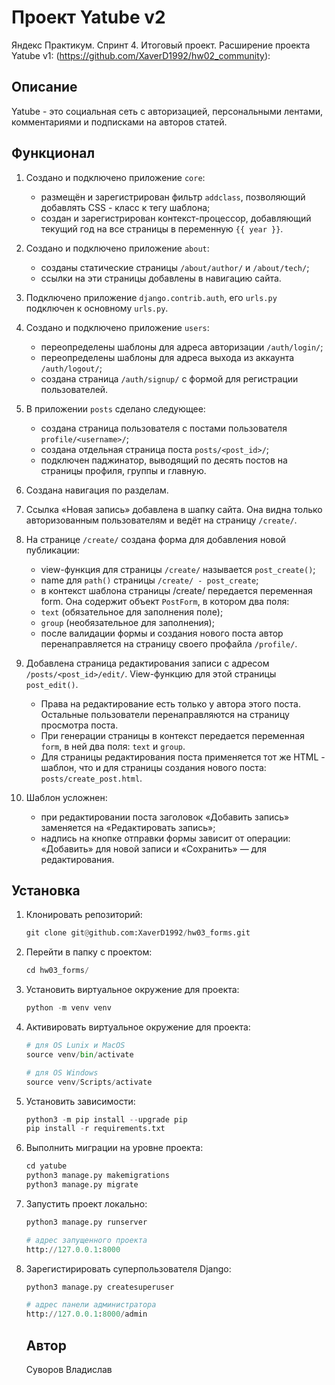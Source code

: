 # Проект Yatube v2


Яндекс Практикум. Спринт 4. Итоговый проект. Расширение проекта Yatube v1: (https://github.com/XaverD1992/hw02_community):

## Описание

Yatube - это социальная сеть с авторизацией, персональными лентами, комментариями и подписками на авторов статей.

## Функционал

1. Создано и подключено приложение `core`:

   - размещён и зарегистрирован фильтр `addclass`, позволяющий добавлять CSS - класс к тегу шаблона;
   - создан и зарегистрирован контекст-процессор, добавляющий текущий год на все страницы в переменную `{{ year }}`.

2. Создано и подключено приложение `about`:

   - созданы статические страницы `/about/author/` и `/about/tech/`;
   - ссылки на эти страницы добавлены в навигацию сайта.

3. Подключено приложение `django.contrib.auth`, его `urls.py` подключен к основному `urls.py`.

4. Создано и подключено приложение `users`:

   - переопределены шаблоны для адреса авторизации `/auth/login/`;
   - переопределены шаблоны для адреса выхода из аккаунта `/auth/logout/`;
   - создана страница `/auth/signup/` с формой для регистрации пользователей.

5. В приложении `posts` сделано следующее:

   - создана страница пользователя c постами пользователя `profile/<username>/`;
   - создана отдельная страница поста `posts/<post_id>/`;
   - подключен паджинатор, выводящий по десять постов на страницы профиля, группы и главную.

6. Создана навигация по разделам.

7. Ссылка «Новая запись» добавлена в шапку сайта. Она видна только авторизованным пользователям и ведёт на страницу `/create/`.

8. На странице `/create/` создана форма для добавления новой публикации:
   - view-функция для страницы `/create/` называется `post_create()`;
   - name для `path()` страницы `/create/ - post_create`;
   - в контекст шаблона страницы /create/ передается переменная form. Она содержит объект `PostForm`, в котором два поля:
   - `text` (обязательное для заполнения поле);
   - `group` (необязательное для заполнения);
   - после валидации формы и создания нового поста автор перенаправляется на страницу своего профайла `/profile/`.
9. Добавлена страница редактирования записи с адресом `/posts/<post_id>/edit/`. View-функцию для этой страницы `post_edit()`.
   - Права на редактирование есть только у автора этого поста. Остальные пользователи перенаправляются на страницу просмотра поста.
   - При генерации страницы в контекст передается переменная `form`, в ней два поля: `text` и `group`.
   - Для страницы редактирования поста применяется тот же HTML - шаблон, что и для страницы создания нового поста: `posts/create_post.html`.
10. Шаблон усложнен:
    - при редактировании поста заголовок «Добавить запись» заменяется на «Редактировать запись»;
    - надпись на кнопке отправки формы зависит от операции: «Добавить» для новой записи и «Сохранить» — для редактирования.

## Установка

1. Клонировать репозиторий:

   ```python
   git clone git@github.com:XaverD1992/hw03_forms.git
   ```

2. Перейти в папку с проектом:

   ```python
   cd hw03_forms/
   ```

3. Установить виртуальное окружение для проекта:

   ```python
   python -m venv venv
   ```

4. Активировать виртуальное окружение для проекта:

   ```python
   # для OS Lunix и MacOS
   source venv/bin/activate

   # для OS Windows
   source venv/Scripts/activate
   ```

5. Установить зависимости:

   ```python
   python3 -m pip install --upgrade pip
   pip install -r requirements.txt
   ```

6. Выполнить миграции на уровне проекта:

   ```python
   cd yatube
   python3 manage.py makemigrations
   python3 manage.py migrate
   ```

7. Запустить проект локально:

   ```python
   python3 manage.py runserver

   # адрес запущенного проекта
   http://127.0.0.1:8000
   ```

8. Зарегистирировать суперпользователя Django:

   ```python
   python3 manage.py createsuperuser

   # адрес панели администратора
   http://127.0.0.1:8000/admin
   ```
   ## Автор
   Суворов Владислав
